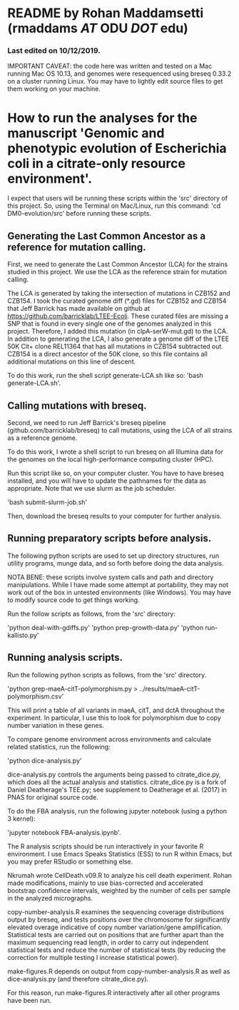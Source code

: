 # README by Rohan Maddamsetti (rmaddams _AT_ ODU _DOT_ edu)
### Last edited on 10/12/2019.

IMPORTANT CAVEAT: the code here was written and tested on a Mac running Mac OS 10.13, and genomes were resequenced using breseq 0.33.2 on a cluster running Linux. You may have to lightly edit source files to get them working on your machine.

# How to run the analyses for the manuscript 'Genomic and phenotypic evolution of Escherichia coli in a citrate-only resource environment'.

I expect that users will be running these scripts within the 'src' directory of this project.
So, using the Terminal on Mac/Linux, run this command:
'cd DM0-evolution/src' before running these scripts.

## Generating the Last Common Ancestor as a reference for mutation calling.
First, we need to generate the Last Common Ancestor (LCA) for the strains studied in this project.
We use the LCA as the reference strain for mutation calling.

The LCA is generated by taking the intersection of mutations in CZB152 and CZB154. I took the curated
genome diff (*.gd) files for CZB152 and CZB154 that Jeff Barrick has made available on github at
https://github.com/barricklab/LTEE-Ecoli. These curated files are missing a SNP
that is found in every single one of the genomes analyzed in this project. Therefore, I added this mutation
(in clpA-serW-mut.gd) to the LCA. In addition to generating the LCA, I also generate a genome diff of the LTEE 50K
Cit+ clone REL11364 that has all mutations in CZB154 subtracted out. CZB154 is a direct ancestor of the 50K clone,
so this file contains all additional mutations on this line of descent. 

To do this work, run the shell script generate-LCA.sh like so:
'bash generate-LCA.sh'.  

## Calling mutations with breseq.
Second, we need to run Jeff Barrick's breseq pipeline (github.com/barricklab/breseq) to call mutations,
using the LCA of all strains as a reference genome.

To do this work, I wrote a shell script to run breseq on all Illumina data for the genomes on the local high-performance
computing cluster (HPC).

Run this script like so, on your computer cluster. You have to have breseq installed, and you will have to update the pathnames
for the data as appropriate. Note that we use slurm as the job scheduler.

'bash submit-slurm-job.sh'

Then, download the breseq results to your computer for further analysis.

## Running preparatory scripts before analysis.

The following python scripts are used to set up directory structures, run utility programs, munge data, and so forth before doing the data analysis.

NOTA BENE: these scripts involve system calls and path and directory manipulations. While I have made some attempt at portability, they may not work
     	   out of the box in untested environments (like Windows). You may have to modify source code to get things working.

Run the follow scripts as follows, from the 'src' directory:

'python deal-with-gdiffs.py'
'python prep-growth-data.py'
'python run-kallisto.py'

## Running analysis scripts.

Run the following python scripts as follows, from the 'src' directory.

'python grep-maeA-citT-polymorphism.py > ../results/maeA-citT-polymorphism.csv'

This will print a table of all variants in maeA, citT, and dctA throughout the experiment.
In particular, I use this to look for polymorphism due to copy number variation in these genes.

To compare genome environment across environments and calculate related statistics, run the following:

'python dice-analysis.py'

dice-analysis.py controls the arguments being passed to citrate_dice.py, which does all the actual analysis and statistics.
citrate_dice.py is a fork of Daniel Deatherage's TEE.py; see supplement to Deatherage et al. (2017) in PNAS for original source code.  

To do the FBA analysis, run the following jupyter notebook (using a python 3 kernel):  

'jupyter notebook FBA-analysis.ipynb'.  

The R analysis scripts should be run interactively in your favorite R environment. I use Emacs Speaks Statistics (ESS) to run R within Emacs, but you may prefer RStudio or something else.  

Nkrumah wrote CellDeath.v09.R to analyze his cell death experiment.
Rohan made modifications, mainly to use bias-corrected and accelerated bootstrap confidence intervals, weighted by the number of cells per sample in the analyzed micrographs.  

copy-number-analysis.R examines the sequencing coverage distributions output
by breseq, and tests positions over the chromosome for significantly elevated overage indicative of copy number variation/gene amplification. Statistical tests are carried out on positions that are further apart than the maximum sequencing read length, in order to carry out independent statistical tests and reduce the number of statistical tests (by reducing the correction for multiple testing I increase statistical power).  

make-figures.R depends on output from copy-number-analysis.R as well as
dice-analysis.py (and therefore citrate_dice.py).  

For this reason, run make-figures.R interactively after all other programs have
been run.

